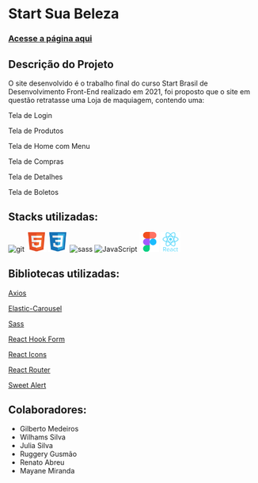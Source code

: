 # Start Sua Beleza
### <a href="#" target="_blank">Acesse a página aqui</a>

## Descrição do Projeto
<p>O site desenvolvido é o trabalho final do curso Start Brasil de Desenvolvimento Front-End realizado em 2021, foi proposto que o site em questão retratasse uma Loja de maquiagem, contendo uma:</p>
<p>Tela de Login</p>
<p>Tela de Produtos</p>
<p>Tela de Home com Menu</p>
<p>Tela de Compras</p>
<p>Tela de Detalhes</p>
<p>Tela de Boletos</p>

## Stacks utilizadas: 
<p>
<img alt="git" width="40" height="40" src="https://www.vectorlogo.zone/logos/git-scm/git-scm-icon.svg">
<img alt="html5" height="40" width="40" src="https://raw.githubusercontent.com/devicons/devicon/master/icons/html5/html5-original.svg">
<img alt="css3" height="40" width="40" src="https://raw.githubusercontent.com/devicons/devicon/master/icons/css3/css3-original.svg">
<img alt="sass" height="40" width="40" src="https://cdn.jsdelivr.net/gh/devicons/devicon/icons/sass/sass-original.svg">
<img alt="JavaScript" height="40 width="40" src="https://upload.wikimedia.org/wikipedia/commons/9/99/Unofficial_JavaScript_logo_2.svg">
<img alt="figma" height="40" width="40" src="https://raw.githubusercontent.com/devicons/devicon/master/icons/figma/figma-original.svg">
<img alt="react" width="40" height="40" src="https://raw.githubusercontent.com/devicons/devicon/master/icons/react/react-original-wordmark.svg">
</p>
                                                                                                                                               
## Bibliotecas utilizadas:
<p><a href="https://www.npmjs.com/package/axios" target="_blank">Axios</a><p/>
<p><a href="https://www.npmjs.com/package/react-elastic-carousel" target="_blank">Elastic-Carousel</a><p/>
<p><a href="https://www.npmjs.com/package/node-sass" target="_blank">Sass</a><p/>
<p><a href="https://www.npmjs.com/package/react-hook-form" target="_blank">React Hook Form</a><p/>
<p><a href="https://react-icons.github.io/react-icons/" target="_blank">React Icons</a><p/>
<p><a href="https://www.npmjs.com/package/react-router" target="_blank">React Router</a><p/>                                                                     
<p><a href="https://sweetalert.js.org/docs/" target="_blank">Sweet Alert</a><p/>

## Colaboradores: 

* Gilberto Medeiros 
* Wilhams Silva 
* Julia Silva
* Ruggery Gusmão 
* Renato Abreu 
* Mayane Miranda
